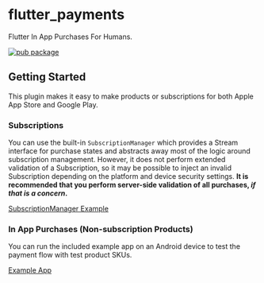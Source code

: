 # flutter_payments

Flutter In App Purchases For Humans.

[![pub package](https://img.shields.io/pub/v/flutter_payments.svg)](https://pub.dartlang.org/packages/flutter_payments)


## Getting Started

This plugin makes it easy to make products or subscriptions for both Apple App Store and Google Play.

### Subscriptions
You can use the built-in `SubscriptionManager` which provides a Stream interface for purchase states and abstracts away most of the logic around subscription management.  However, it does not perform extended validation of a Subscription, so it may be possible to inject an invalid Subscription depending on the platform and device security settings.  **It is recommended that you perform server-side validation of all purchases, *if that is a concern*.**

[SubscriptionManager Example](/example/lib/subscription_page.dart)

### In App Purchases (Non-subscription Products)
You can run the included example app on an Android device to test the payment flow with test product SKUs.

[Example App](./example/lib/main.dart)
